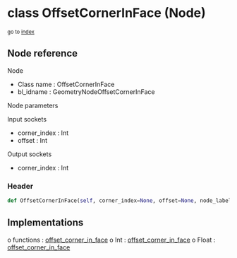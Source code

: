 # class OffsetCornerInFace (Node)

<sub>go to [index](/docs/index.md)</sub>

## Node reference

Node
 - Class name : OffsetCornerInFace
 - bl_idname : GeometryNodeOffsetCornerInFace

Node parameters

Input sockets
 - corner_index : Int
 - offset : Int

Output sockets
 - corner_index : Int

### Header

``` python
def OffsetCornerInFace(self, corner_index=None, offset=None, node_label=None, node_color=None):
```

## Implementations

o functions : [offset_corner_in_face](/docs/GeoNodes_classes/offset_corner_in_face.md)
o Int : [offset_corner_in_face](#offset_corner_in_face) 
o Float : [offset_corner_in_face](#offset_corner_in_face) 

